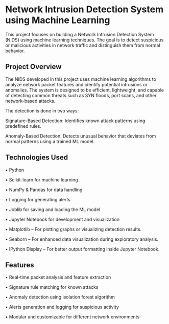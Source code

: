 # Network Intrusion Detection System using Machine Learning
This project focuses on building a Network Intrusion Detection System (NIDS) using machine learning techniques. The goal is to detect suspicious or malicious activities in network traffic and distinguish them from normal behavior.
## Project Overview
The NIDS developed in this project uses machine learning algorithms to analyze network packet features and identify potential intrusions or anomalies. The system is designed to be efficient, lightweight, and capable of detecting common threats such as SYN floods, port scans, and other network-based attacks.

The detection is done in two ways:

Signature-Based Detection: Identifies known attack patterns using predefined rules.

Anomaly-Based Detection: Detects unusual behavior that deviates from normal patterns using a trained ML model.
## Technologies Used
•	Python

•	Scikit-learn for machine learning

•	NumPy & Pandas for data handling

•	Logging for generating alerts

•	Joblib for saving and loading the ML model

•	Jupyter Notebook for development and visualization

•	Matplotlib – For plotting graphs or visualizing detection results.

•	Seaborn  – For enhanced data visualization during exploratory analysis.

•	IPython Display – For better output formatting inside Jupyter Notebook.
## Features
•	 Real-time packet analysis and feature extraction

•	 Signature rule matching for known attacks

•	 Anomaly detection using isolation forest algorithm

•	 Alerts generation and logging for suspicious activity

•	 Modular and customizable for different network environments


